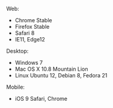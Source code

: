 Web:
- Chrome Stable
- Firefox Stable
- Safari 8
- IE11, Edge12

Desktop:
- Windows 7
- Mac OS X 10.8 Mountain Lion
- Linux Ubuntu 12, Debian 8, Fedora 21

Mobile:
- iOS 9 Safari, Chrome